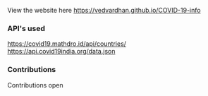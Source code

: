 View the website here https://vedvardhan.github.io/COVID-19-info

### API's used
https://covid19.mathdro.id/api/countries/
https://api.covid19india.org/data.json
### Contributions
Contributions open
